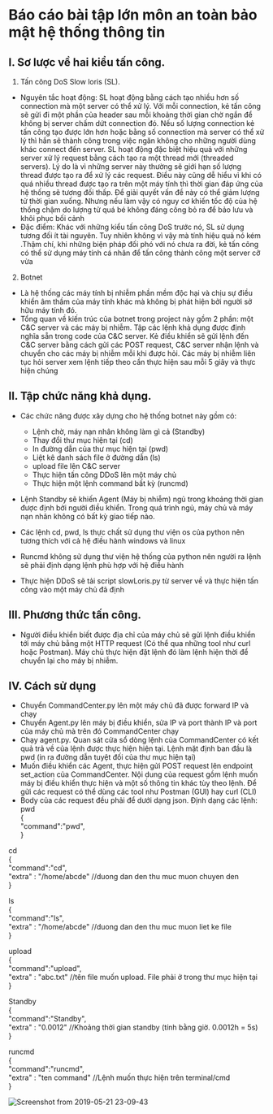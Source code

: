 # Báo cáo bài tập lớn môn an toàn bảo mật hệ thống thông tin
## I. Sơ lược về hai kiểu tấn công.
1. Tấn công DoS Slow loris (SL).

- Nguyên tắc hoạt động: SL hoạt động bằng cách tạo nhiều hơn số connection mà một server có thể
xử lý. Với mỗi connection, kẻ tấn công sẽ gửi đi một phần của header sau mỗi khoảng thời gian chờ ngắn để không bị server 
chấm dứt connection đó. Nếu số lượng connection kẻ tấn công tạo được lớn hơn hoặc bằng số connection mà server có thể xử lý
thì hắn sẽ thành công trong việc ngăn không cho những người dùng khác connect đến server. SL hoạt động đặc biệt hiệu quả với
những server xử lý request bằng cách tạo ra một thread mới (threaded servers). Lý do là vì những server này thường sẽ giới hạn
số lượng thread được tạo ra để xử lý các request. Điều này cũng dễ hiểu vì khi có quá nhiều thread được tạo ra trên một máy tính
thì thời gian đáp ứng của hệ thống sẽ tương đối thấp. Để giải quyết vấn đề này có thể giảm lượng tử thời gian xuống. Nhưng
 nếu làm vậy có nguy cơ khiến tốc độ của hệ thống chậm do lượng tử quá bé không đáng công bỏ ra để bảo lưu và khôi phục bối cảnh
- Đặc điểm: Khác với những kiểu tấn công DoS trước nó, SL sử dụng tương đối ít tài nguyên. Tuy nhiên không vì vậy mà tính hiệu quả nó kém
.Thậm chí, khi những biện pháp đối phó với nó chưa ra đời, kẻ tấn công có thể sử dụng máy tính cá nhân để tấn công thành công một server cỡ vừa

2. Botnet

- Là hệ thống các máy tính bị nhiễm phần mềm độc hại và chịu sự điều khiển âm thầm của máy tính khác mà không bị phát hiện bởi
người sở hữu máy tính đó.
- Tổng quan về kiến trúc của botnet trong project này gồm 2 phần: một C&C server và các máy bị nhiễm. Tập các lệnh khả dụng được
định nghĩa sẵn trong code của C&C server. Kẻ điều khiển sẽ gửi lệnh đến C&C server bằng cách gửi các POST request, C&C server nhận lệnh và chuyển cho các máy bị nhiễm mỗi khi được hỏi.
Các máy bị nhiễm liên tục hỏi server xem lệnh tiếp theo cần thực hiện sau mỗi 5 giây và thực hiện chúng

## II. Tập chức năng khả dụng.
- Các chức năng được xây dựng cho hệ thống botnet này gồm có:
    + Lệnh chờ, máy nạn nhân không làm gì cả (Standby)
    + Thay đổi thư mục hiện tại (cd)
    + In đường dẫn của thư mục hiện tại (pwd)
    + Liệt kê danh sách file ở đường dẫn (ls)
    + upload file lên C&C server
    + Thực hiện tấn công DDoS lên một máy chủ
    + Thực hiện một lệnh command bất kỳ (runcmd)

- Lệnh Standby sẽ khiến Agent (Máy bị nhiễm) ngủ trong khoảng thời gian được định bởi người điều khiển. Trong quá trình ngủ, máy chủ và máy nạn nhân không có bất kỳ giao tiếp nào. 
- Các lệnh cd, pwd, ls thực chất sử dụng thư viện os của python nên tương thích với cả hệ điều hành windows và linux
- Runcmd không sử dụng thư viện hệ thống của python nên người ra lệnh sẽ phải định dạng lệnh phù hợp với hệ điều hành
- Thực hiện DDoS sẽ tải script slowLoris.py từ server về và thực hiện tấn công vào một máy chủ đã định

## III. Phương thức tấn công.
- Người điều khiển biết được địa chỉ của máy chủ sẽ gửi lệnh điều khiển tới máy chủ bằng một HTTP request (Có thể qua những tool như curl hoặc Postman). Máy chủ thực hiện đặt lệnh đó làm lệnh hiện thời để chuyển lại cho máy bị nhiễm. 

## IV. Cách sử dụng
- Chuyển CommandCenter.py lên một máy chủ đã được forward IP và chạy
- Chuyển Agent.py lên máy bị điều khiển, sửa IP và port thành IP và port của máy chủ mà trên đó CommandCenter chạy
- Chạy agent.py. Quan sát cửa sổ dòng lệnh của CommandCenter có kết quả trả về của lệnh được thực hiện hiện tại. Lệnh mặt định ban đầu là pwd (in ra đường dẫn tuyệt đối của thư mục hiện tại)
- Muốn điều khiển các Agent, thực hiện gửi POST request lên endpoint set_action của CommandCenter. Nội dung của request gồm lệnh muốn máy bị điều khiển thực hiện và một số thông tin khác tùy theo lệnh. Để gửi các request có thể dùng các tool như Postman (GUI) hay curl (CLI)
- Body của các request đều phải để dưới dạng json. Định dạng các lệnh: <br />
pwd <br />
{ <br />
	"command":"pwd", <br />
}

cd <br />
{ <br />
	"command":"cd", <br />
	"extra" : "/home/abcde" //duong dan den thu muc muon chuyen den <br />
}

ls <br />
{ <br />
	"command":"ls", <br />
	"extra" : "/home/abcde" //duong dan den thu muc muon liet ke file <br />
}

upload <br />
{ <br />
	"command":"upload", <br />
	"extra" : "abc.txt" //tên file muốn upload. File phải ở trong thư mục hiện tại <br />
}

Standby <br />
{ <br />
	"command":"Standby", <br />
	"extra" : "0.0012" //Khoảng thời gian standby (tính bằng giờ. 0.0012h = 5s) <br />
}

runcmd <br />
{ <br />
	"command":"runcmd", <br />
	"extra" : "ten command" //Lệnh muốn thực hiện trên terminal/cmd <br />
}

![Screenshot from 2019-05-21 23-09-43](https://user-images.githubusercontent.com/32330003/58112692-36194680-7c1e-11e9-8ef1-be3d8b95f62d.png)

